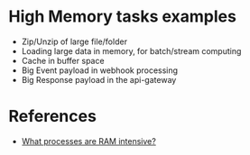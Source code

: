 # High Memory tasks examples
- Zip/Unzip of large file/folder
- Loading large data in memory, for batch/stream computing
- Cache in buffer space
- Big Event payload in webhook processing
- Big Response payload in the api-gateway

# References
- [What processes are RAM intensive?](https://www.dslreports.com/forum/r29926990-What-processes-are-RAM-intensive)